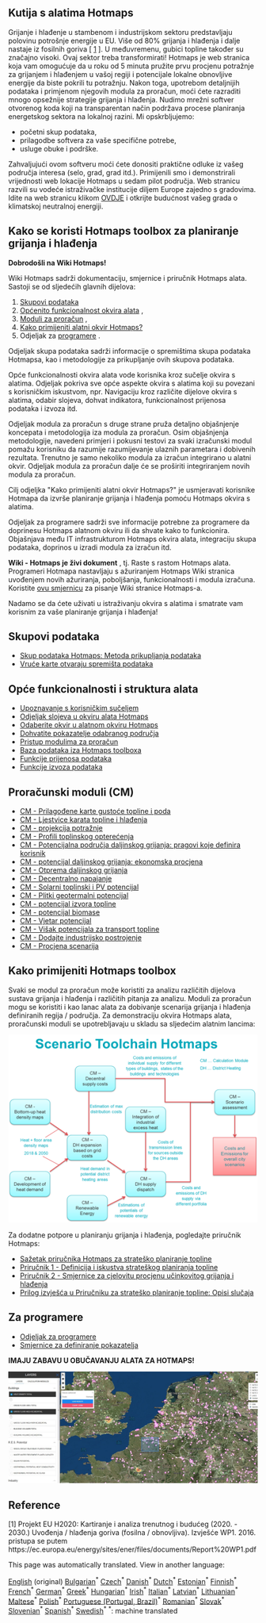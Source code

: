<h2> Kutija s alatima Hotmaps </h2><p> Grijanje i hlađenje u stambenom i industrijskom sektoru predstavljaju polovinu potrošnje energije u EU. Više od 80% grijanja i hlađenja i dalje nastaje iz fosilnih goriva [ <a href="#References">1</a> ]. U međuvremenu, gubici topline također su značajno visoki. Ovaj sektor treba transformirati! Hotmaps je web stranica koja vam omogućuje da u roku od 5 minuta pružite prvu procjenu potražnje za grijanjem i hlađenjem u vašoj regiji i potencijale lokalne obnovljive energije da biste pokrili tu potražnju. Nakon toga, upotrebom detaljnijih podataka i primjenom njegovih modula za proračun, moći ćete razraditi mnogo opsežnije strategije grijanja i hlađenja. Nudimo mrežni softver otvorenog koda koji na transparentan način podržava procese planiranja energetskog sektora na lokalnoj razini. Mi opskrbljujemo: </p><ul><li> početni skup podataka, </li><li> prilagodbe softvera za vaše specifične potrebe, </li><li> usluge obuke i podrške. </li></ul><p> Zahvaljujući ovom softveru moći ćete donositi praktične odluke iz vašeg područja interesa (selo, grad, grad itd.). Primijenili smo i demonstrirali vrijednosti web lokacije Hotmaps u sedam pilot područja. Web stranicu razvili su vodeće istraživačke institucije diljem Europe zajedno s gradovima. Idite na web stranicu klikom <a href="https://www.hotmaps.hevs.ch/map">OVDJE</a> i otkrijte budućnost vašeg grada o klimatskoj neutralnoj energiji. </p><h2> Kako se koristi Hotmaps toolbox za planiranje grijanja i hlađenja </h2><p> <strong>Dobrodošli na Wiki Hotmaps!</strong> </p><p> Wiki Hotmaps sadrži dokumentaciju, smjernice i priručnik Hotmaps alata. Sastoji se od sljedećih glavnih dijelova: </p><ol><li> <a href="#Data-sets">Skupovi podataka</a> </li><li> <a href="#General-tool-functionalities-and-structure">Općenito funkcionalnost okvira alata</a> , </li><li> <a href="#Calculation-modules-cm">Moduli za proračun</a> , </li><li> <a href="#How-to-apply-Hotmaps-toolbox">Kako primijeniti alatni okvir Hotmaps?</a> </li><li> Odjeljak za <a href="#For-developers">programere</a> . </li></ol><p> Odjeljak skupa podataka sadrži informacije o spremištima skupa podataka Hotmapsa, kao i metodologije za prikupljanje ovih skupova podataka. </p><p> Opće funkcionalnosti okvira alata vode korisnika kroz sučelje okvira s alatima. Odjeljak pokriva sve opće aspekte okvira s alatima koji su povezani s korisničkim iskustvom, npr. Navigaciju kroz različite dijelove okvira s alatima, odabir slojeva, dohvat indikatora, funkcionalnost prijenosa podataka i izvoza itd. </p><p> Odjeljak modula za proračun s druge strane pruža detaljno objašnjenje koncepata i metodologija iza modula za proračun. Osim objašnjenja metodologije, navedeni primjeri i pokusni testovi za svaki izračunski modul pomažu korisniku da razumije razumijevanje ulaznih parametara i dobivenih rezultata. Trenutno je samo nekoliko modula za izračun integrirano u alatni okvir. Odjeljak modula za proračun dalje će se proširiti integriranjem novih modula za proračun. </p><p> Cilj odjeljka "Kako primijeniti alatni okvir Hotmaps?" je usmjeravati korisnike Hotmapa da izvrše planiranje grijanja i hlađenja pomoću Hotmaps okvira s alatima. </p><p> Odjeljak za programere sadrži sve informacije potrebne za programere da doprinesu Hotmaps alatnom okviru ili da shvate kako to funkcionira. Objašnjava među IT infrastrukturom Hotmaps okvira alata, integraciju skupa podataka, doprinos u izradi modula za izračun itd. </p><p> <strong>Wiki - Hotmaps je živi dokument</strong> , tj. Raste s rastom Hotmaps alata. Programeri Hotmapa nastavljaju s ažuriranjem Hotmaps Wiki stranica uvođenjem novih ažuriranja, poboljšanja, funkcionalnosti i modula izračuna. Koristite <a href="https://github.com/HotMaps/hotmaps_wiki/wiki/Guidelines-for-writing-a-Hotmaps-Wiki-page">ovu smjernicu</a> za pisanje Wiki stranice Hotmaps-a. </p><p> Nadamo se da ćete uživati u istraživanju okvira s alatima i smatrate vam korisnim za vaše planiranje grijanja i hlađenja! </p><h2> Skupovi podataka </h2><ul><li> <a href="hr-Hotmaps-data-set-method-of-data-collection">Skup podataka Hotmaps: Metoda prikupljanja podataka</a> </li><li> <a href="hr-Hotmaps-open-data-repositories">Vruće karte otvaraju spremišta podataka</a> </li></ul><h2> Opće funkcionalnosti i struktura alata </h2><ul><li> <a href="hr-Introduction-to-user-interface">Upoznavanje s korisničkim sučeljem</a> </li><li> <a href="hr-Layers-section-in-the-Hotmaps-toolbox">Odjeljak slojeva u okviru alata Hotmaps</a> </li><li> <a href="hr-Select-a-region-in-the-Hotmaps-toolbox">Odaberite okvir u alatnom okviru Hotmaps</a> </li><li> <a href="hr-Retrieve-indicators-of-a-selected-area">Dohvatite pokazatelje odabranog područja</a> </li><li> <a href="hr-Access-to-calculation-modules">Pristup modulima za proračun</a> </li><li> <a href="hr-Database-behind-the-Hotmaps-toolbox">Baza podataka iza Hotmaps toolboxa</a> </li><li> <a href="hr-Data-upload-functionalities">Funkcije prijenosa podataka</a> </li><li> <a href="hr-Data-export-functionalities">Funkcije izvoza podataka</a> </li></ul><h2> Proračunski moduli (CM) </h2><ul><li> <a href="hr-CM-Customized-heat-and-floor-area-density-maps">CM - Prilagođene karte gustoće topline i poda</a> </li><li> <a href="hr-CM-Scale-heat-and-cool-density-maps">CM - Ljestvice karata topline i hlađenja</a> </li><li> <a href="hr-CM-Demand-projection">CM - projekcija potražnje</a> </li><li> <a href="hr-CM-Heat-load-profiles">CM - Profili toplinskog opterećenja</a> </li><li> <a href="hr-CM-District-heating-potential-areas-user-defined-thresholds">CM - Potencijalna područja daljinskog grijanja: pragovi koje definira korisnik</a> </li><li> <a href="hr-CM-District-heating-potential-economic-assessment">CM - potencijal daljinskog grijanja: ekonomska procjena</a> </li><li> <a href="hr-CM-District-heating-supply-dispatch">CM - Otprema daljinskog grijanja</a> </li><li> <a href="hr-CM-Decentral-heating-supply">CM - Decentralno napajanje</a> </li><li> <a href="hr-CM-Solar-thermal-and-PV-potential">CM - Solarni toplinski i PV potencijal</a> </li><li> <a href="hr-CM-Shallow-geothermal-potential">CM - Plitki geotermalni potencijal</a> </li><li> <a href="hr-CM-Heat-source-potential">CM - potencijal izvora topline</a> </li><li> <a href="hr-CM-Biomass-potential">CM - potencijal biomase</a> </li><li> <a href="hr-CM-Wind-potential">CM - Vjetar potencijal</a> </li><li> <a href="hr-CM-Excess-heat-transport-potential">CM - Višak potencijala za transport topline</a> </li><li> <a href="hr-CM-add-industry-plant">CM - Dodajte industrijsko postrojenje</a> </li><li> <a href="hr-CM-Scenario-assessment">CM - Procjena scenarija</a> </li></ul><h2> Kako primijeniti Hotmaps toolbox </h2><p> Svaki se modul za proračun može koristiti za analizu različitih dijelova sustava grijanja i hlađenja i različitih pitanja za analizu. Moduli za proračun mogu se koristiti i kao lanac alata za dobivanje scenarija grijanja i hlađenja definiranih regija / područja. Za demonstraciju okvira Hotmaps alata, proračunski moduli se upotrebljavaju u skladu sa sljedećim alatnim lancima: </p><p><img alt="" src="https://github.com/HotMaps/hotmaps_wiki/blob/master/Images/Hotmaps_toolchain_2019-05-09.png"/></p><p> Za dodatne potpore u planiranju grijanja i hlađenja, pogledajte priručnik Hotmaps: </p><ul><li> <a href="https://www.hotmaps-project.eu/wp-content/uploads/2019/04/Summary-Hotmaps-Handbook.pdf">Sažetak priručnika Hotmaps za strateško planiranje topline</a> </li><li> <a href="https://vbn.aau.dk/da/publications/definition-amp-experiences-of-strategic-heat-planning">Priručnik 1 - Definicija i iskustva strateškog planiranja topline</a> </li><li> <a href="https://vbn.aau.dk/da/publications/guidance-for-the-comprehensive-assessment-of-efficient-heating-an">Priručnik 2 - Smjernice za cjelovitu procjenu učinkovitog grijanja i hlađenja</a> </li><li> <a href="https://vbn.aau.dk/da/publications/appendix-report-to-the-hotmaps-handbook-for-strategic-heat-planni">Prilog izvješća u Priručniku za strateško planiranje topline: Opisi slučaja</a> </li></ul><h2> Za programere </h2><ul><li> <a href="hr-Developers">Odjeljak za programere</a> </li><li> <a href="hr-Guidelines-for-defining-indicators">Smjernice za definiranje pokazatelja</a> </li></ul><p> <strong>IMAJU ZABAVU U OBUČAVANJU ALATA ZA HOTMAPS!</strong> </p><p><img alt="" src="https://github.com/HotMaps/hotmaps_wiki/blob/master/Images/Hotmaps_test.JPG"/></p><h2> Reference </h2><p> [1] Projekt EU H2020: Kartiranje i analiza trenutnog i budućeg (2020. - 2030.) Uvođenja / hlađenja goriva (fosilna / obnovljiva). Izvješće WP1. 2016. pristupa se putem https://ec.europa.eu/energy/sites/ener/files/documents/Report%20WP1.pdf </p>

This page was automatically translated. View in another language:

[English](en-Home) (original) [Bulgarian](bg-Home)<sup>\*</sup>  [Czech](cs-Home)<sup>\*</sup> [Danish](da-Home)<sup>\*</sup> [Dutch](nl-Home)<sup>\*</sup> [Estonian](et-Home)<sup>\*</sup> [Finnish](fi-Home)<sup>\*</sup> [French](fr-Home)<sup>\*</sup> [German](de-Home)<sup>\*</sup> [Greek](el-Home)<sup>\*</sup> [Hungarian](hu-Home)<sup>\*</sup> [Irish](ga-Home)<sup>\*</sup> [Italian](it-Home)<sup>\*</sup> [Latvian](lv-Home)<sup>\*</sup> [Lithuanian](lt-Home)<sup>\*</sup> [Maltese](mt-Home)<sup>\*</sup> [Polish](pl-Home)<sup>\*</sup> [Portuguese (Portugal, Brazil)](pt-Home)<sup>\*</sup> [Romanian](ro-Home)<sup>\*</sup> [Slovak](sk-Home)<sup>\*</sup> [Slovenian](sl-Home)<sup>\*</sup> [Spanish](es-Home)<sup>\*</sup> [Swedish](sv-Home)<sup>\*</sup>
<sup>\*</sup>: machine translated
